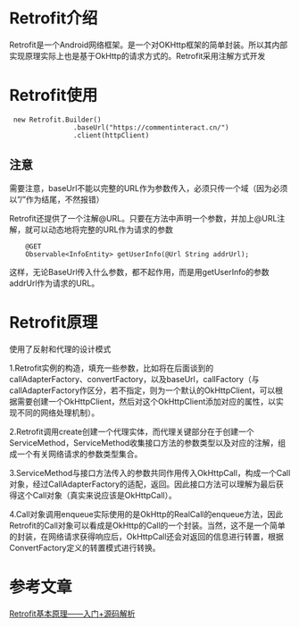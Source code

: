 # Retrofit介绍
Retrofit是一个Android网络框架。是一个对OKHttp框架的简单封装。所以其内部实现原理实际上也是基于OkHttp的请求方式的。Retrofit采用注解方式开发

# Retrofit使用
```
 new Retrofit.Builder()
                .baseUrl("https://commentinteract.cn/")
                .client(httpClient)
```
## 注意
需要注意，baseUrl不能以完整的URL作为参数传入，必须只传一个域（因为必须以”/”作为结尾，不然报错）

Retrofit还提供了一个注解@URL。只要在方法中声明一个参数，并加上@URL注解，就可以动态地将完整的URL作为请求的参数
```
    @GET
    Observable<InfoEntity> getUserInfo(@Url String addrUrl);
```
这样，无论BaseUrl传入什么参数，都不起作用，而是用getUserInfo的参数addrUrl作为请求的URL。

# Retrofit原理
使用了反射和代理的设计模式

1.Retrofit实例的构造，填充一些参数，比如将在后面谈到的callAdapterFactory、convertFactory，以及baseUrl，callFactory（与callAdapterFactory作区分，若不指定，则为一个默认的OkHttpClient，可以根据需要创建一个OkHttpClient，然后对这个OkHttpClient添加对应的属性，以实现不同的网络处理机制）。

2.Retrofit调用create创建一个代理实体，而代理关键部分在于创建一个ServiceMethod，ServiceMethod收集接口方法的参数类型以及对应的注解，组成一个有关网络请求的参数类型集合。

3.ServiceMethod与接口方法传入的参数共同作用传入OkHttpCall，构成一个Call对象，经过CallAdapterFactory的适配，返回。因此接口方法可以理解为最后获得这个Call对象（真实来说应该是OkHttpCall）。

4.Call对象调用enqueue实际使用的是OkHttp的RealCall的enqueue方法，因此Retrofit的Call对象可以看成是OkHttp的Call的一个封装。当然，这不是一个简单的封装，在网络请求获得响应后，OkHttpCall还会对返回的信息进行转置，根据ConvertFactory定义的转置模式进行转换。

# 参考文章
[Retrofit基本原理——入门+源码解析](https://www.jianshu.com/p/07f7eb4aa9ae)